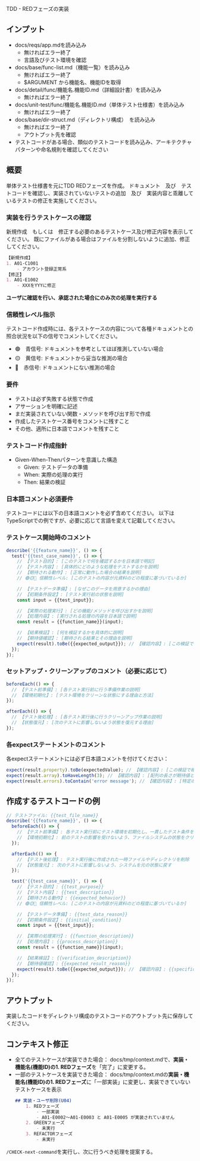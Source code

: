 TDD - REDフェーズの実装

## インプット
- docs/reqs/app.mdを読み込み
    - 無ければエラー終了
    - 言語及びテスト環境を確認
- docs/base/func-list.md（機能一覧）を読み込み
    - 無ければエラー終了
    - $ARGUMENT から機能名、機能IDを取得
- docs/detail/func/機能名.機能ID.md（詳細設計書）を読み込み
    - 無ければエラー終了
- docs/unit-test/func/機能名.機能ID.md（単体テスト仕様書）を読み込み
    - 無ければエラー終了
- docs/base/dir-struct.md（ディレクトリ構成）　を読み込み
    - 無ければエラー終了
    - アウトプット先を確認
- テストコードがある場合、類似のテストコードを読み込み、アーキテクチャパターンや命名規則を確認してください

## 概要
単体テスト仕様書を元にTDD REDフェーズを作成。
ドキュメント　及び　テストコードを確認し、実装されていないテストの追加　及び　実装内容と乖離しているテストの修正を実施してください。

### 実装を行うテストケースの確認
新規作成　もしくは　修正する必要のあるテストケース及び修正内容を表示してください。
既にファイルがある場合はファイルを分割しないように追加、修正してください。

```markdown
【新規作成】
1. A01-C1001
    - アカウント登録正常系
【修正】
1. A01-E1002
    - XXXをYYYに修正
```
**ユーザに確認を行い、承認された場合にのみ次の処理を実行する**

### 信頼性レベル指示
テストコード作成時には、各テストケースの内容について各種ドキュメントとの照合状況を以下の信号でコメントしてください。
- 🟢　青信号: ドキュメントを参考としてほぼ推測していない場合
- 🟡　黄信号: ドキュメントから妥当な推測の場合
- 🔴　赤信号: ドキュメントにない推測の場合

### 要件
- テストは必ず失敗する状態で作成
- アサーションを明確に記述
- まだ実装されていない関数・メソッドを呼び出す形で作成
- 作成したテストケース番号をコメントに残すこと
- その他、適所に日本語でコメントを残すこと

### テストコード作成指針
- Given-When-Thenパターンを意識した構造
    - Given: テストデータの準備
    - When: 実際の処理の実行
    - Then: 結果の検証

### 日本語コメント必須要件
テストコードには以下の日本語コメントを必ず含めてください。
以下はTypeScriptでの例ですが、必要に応じて言語を変えて記載してください。

### テストケース開始時のコメント
```javascript
describe('{{feature_name}}', () => {
  test('{{test_case_name}}', () => {
    // 【テスト目的】: [このテストで何を確認するかを日本語で明記]
    // 【テスト内容】: [具体的にどのような処理をテストするかを説明]
    // 【期待される動作】: [正常に動作した場合の結果を説明]
    // 🟢🟡🔴 信頼性レベル: [このテストの内容が元資料のどの程度に基づいているか]

    // 【テストデータ準備】: [なぜこのデータを用意するかの理由]
    // 【初期条件設定】: [テスト実行前の状態を説明]
    const input = {{test_input}};

    // 【実際の処理実行】: [どの機能/メソッドを呼び出すかを説明]
    // 【処理内容】: [実行される処理の内容を日本語で説明]
    const result = {{function_name}}(input);

    // 【結果検証】: [何を検証するかを具体的に説明]
    // 【期待値確認】: [期待される結果とその理由を説明]
    expect(result).toBe({{expected_output}}); // 【確認内容】: [この検証で確認している具体的な項目] 🟢🟡🔴
  });
});
```

### セットアップ・クリーンアップのコメント（必要に応じて）
```javascript
beforeEach(() => {
  // 【テスト前準備】: [各テスト実行前に行う準備作業の説明]
  // 【環境初期化】: [テスト環境をクリーンな状態にする理由と方法]
});

afterEach(() => {
  // 【テスト後処理】: [各テスト実行後に行うクリーンアップ作業の説明]
  // 【状態復元】: [次のテストに影響しないよう状態を復元する理由]
});
```

### 各expectステートメントのコメント
各expectステートメントには必ず日本語コメントを付けてください：

```javascript
expect(result.property).toBe(expectedValue); // 【確認内容】: [この検証で確認している具体的な項目と理由]
expect(result.array).toHaveLength(3); // 【確認内容】: [配列の長さが期待値と一致することを確認する理由]
expect(result.errors).toContain('error message'); // 【確認内容】: [特定のエラーメッセージが含まれることを確認する理由]
```

## 作成するテストコードの例

```javascript
// テストファイル: {{test_file_name}}
describe('{{feature_name}}', () => {
  beforeEach(() => {
    // 【テスト前準備】: 各テスト実行前にテスト環境を初期化し、一貫したテスト条件を保証
    // 【環境初期化】: 前のテストの影響を受けないよう、ファイルシステムの状態をクリーンにリセット
  });

  afterEach(() => {
    // 【テスト後処理】: テスト実行後に作成された一時ファイルやディレクトリを削除
    // 【状態復元】: 次のテストに影響しないよう、システムを元の状態に戻す
  });

  test('{{test_case_name}}', () => {
    // 【テスト目的】: {{test_purpose}}
    // 【テスト内容】: {{test_description}}
    // 【期待される動作】: {{expected_behavior}}
    // 🟢🟡🔴 信頼性レベル: [このテストの内容が元資料のどの程度に基づいているか]

    // 【テストデータ準備】: {{test_data_reason}}
    // 【初期条件設定】: {{initial_condition}}
    const input = {{test_input}};

    // 【実際の処理実行】: {{function_description}}
    // 【処理内容】: {{process_description}}
    const result = {{function_name}}(input);

    // 【結果検証】: {{verification_description}}
    // 【期待値確認】: {{expected_result_reason}}
    expect(result).toBe({{expected_output}}); // 【確認内容】: {{specific_verification_point}}
  });
});
```

## アウトプット
実装したコードをディレクトリ構成のテストコードのアウトプット先に保存してください。

## コンテキスト修正
- 全てのテストケースが実装できた場合：
  docs/tmp/context.mdで、**実装・機能名(機能ID)**の**1. REDフェーズ**を「完了」に変更する。
- 一部のテストケースを実装できた場合：
  docs/tmp/context.mdの**実装・機能名(機能ID)**の**1. REDフェーズ**に「一部実装」に変更し、実装できていないテストケースを表示
  ```markdown
  ## 実装・ユーザ削除(U04)
      1. REDフェーズ
          - 一部実装
          - A01-E0002～A01-E0003 と A01-E0005 が実装されていません
      2. GREENフェーズ
          - 未実行
      3. REFACTORフェーズ
          - 未実行
  ```
`/CHECK-next-command`を実行し、次に行うべき処理を提案する。
